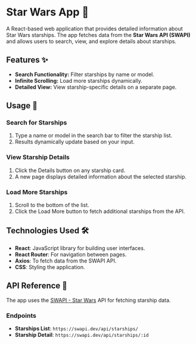 # Star Wars App 🚀

A React-based web application that provides detailed information about Star Wars starships. The app fetches data from the **Star Wars API (SWAPI)** and allows users to search, view, and explore details about starships.

## Features ✨

- **Search Functionality:** Filter starships by name or model.
- **Infinite Scrolling:** Load more starships dynamically.
- **Detailed View:** View starship-specific details on a separate page.

## Usage 🚀

### Search for Starships

1. Type a name or model in the search bar to filter the starship list.
2. Results dynamically update based on your input.

### View Starship Details

1. Click the Details button on any starship card.
2. A new page displays detailed information about the selected starship.

### Load More Starships

1. Scroll to the bottom of the list.
2. Click the Load More button to fetch additional starships from the API.

## Technologies Used 🛠️

- **React**: JavaScript library for building user interfaces.
- **React Router**: For navigation between pages.
- **Axios**: To fetch data from the SWAPI API.
- **CSS**: Styling the application.

## API Reference 🌌

The app uses the [SWAPI - Star Wars](https://swapi.dev/) API for fetching starship data.

### Endpoints

- **Starships List**: `https://swapi.dev/api/starships/`
- **Starship Detail**: `https://swapi.dev/api/starships/:id`
